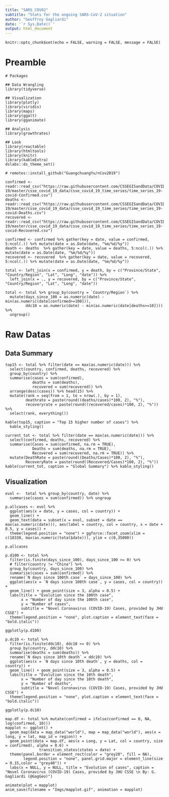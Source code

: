 ```yaml
---
title: "SARS_COV02"
subtitle: "Stats for the ongoing SARS-CoV-2 situation"
author: "Geoffroy Gagliardi"
date: '`r Sys.Date()`'
output: html_document
---
```


```{r setup, include=FALSE}
knitr::opts_chunk$set(echo = FALSE, warning = FALSE, message = FALSE)
```

# Preamble

```{r pkgs, warning=FALSE, message=FALSE}
# Packages

## Data Wrangling
library(tidyverse)

## Visualization
library(plotly)
library(viridis)
library(maps)
library(ggalt)
library(gganimate)

## Analysis
library(growthrates)

## Look 
library(reactable)
library(htmltools)
library(knitr)
library(kableExtra)
dslabs::ds_theme_set()

# remotes::install_github("GuangchuangYu/nCov2019")
```

```{r data_import, message=FALSE, warning=FALSE}
confirmed <- readr::read_csv("https://raw.githubusercontent.com/CSSEGISandData/COVID-19/master/csse_covid_19_data/csse_covid_19_time_series/time_series_19-covid-Confirmed.csv")
deaths <- readr::read_csv("https://raw.githubusercontent.com/CSSEGISandData/COVID-19/master/csse_covid_19_data/csse_covid_19_time_series/time_series_19-covid-Deaths.csv")
recovered <- readr::read_csv("https://raw.githubusercontent.com/CSSEGISandData/COVID-19/master/csse_covid_19_data/csse_covid_19_time_series/time_series_19-covid-Recovered.csv")
```

```{r total}
confirmed <- confirmed %>% gather(key = date, value = confirmed, 5:ncol(.)) %>% mutate(date = as.Date(date, "%m/%d/%y")) 
death <- deaths  %>% gather(key = date, value = deaths, 5:ncol(.)) %>% mutate(date = as.Date(date, "%m/%d/%y"))
recovered <- recovered  %>% gather(key = date, value = recovered, 5:ncol(.)) %>% mutate(date = as.Date(date, "%m/%d/%y"))

total <- left_join(x = confirmed, y = death, by = c("Province/State", "Country/Region", "Lat", "Long", "date")) %>%
  left_join(x = ., y = recovered, by = c("Province/State", "Country/Region", "Lat", "Long", "date")) 

total <- total %>% group_by(country = `Country/Region`) %>% 
  mutate(days_since_100 = as.numeric(date) - min(as.numeric(date[confirmed>=100])),
         ddc10 = as.numeric(date) - min(as.numeric(date[deaths>=10]))) %>%
  ungroup()
```

# Raw Datas 

## Data Summary

```{r top15}
top15 <- total %>% filter(date == max(as.numeric(date))) %>%
  select(country, confirmed, deaths, recovered) %>%
  group_by(country) %>%
  summarise(cases = sum(confirmed),
            deaths = sum(deaths),
            recovered = sum(recovered)) %>%
  arrange(desc(cases)) %>% head(15) %>%
  mutate(rank = seq(from = 1, to = nrow(.), by = 1),
         deathrate = paste(round((deaths/cases)*100, 2), "%"),
         recoveryrate = paste(round((recovered/cases)*100, 2), "%")) %>%
  select(rank, everything())

kable(top15, caption = "Top 15 higher number of cases") %>%
  kable_styling()  
```

```{r current_tot}
current_tot <- total %>% filter(date == max(as.numeric(date))) %>%
  select(confirmed, deaths, recovered) %>% 
  summarise(Cases = sum(confirmed, na.rm = TRUE),
            Deaths = sum(deaths, na.rm = TRUE),
            Recovered = sum(recovered, na.rm = TRUE)) %>%
  mutate(DeathRate = paste(round((Deaths/Cases)*100, 2), "%"),
         RecoveryRate = paste(round((Recovered/Cases)*100, 2), "%"))
kable(current_tot, caption = "Global Summary") %>% kable_styling()
```


## Visualization

```{r fig.width=20, fig.height=10}
evol <-  total %>% group_by(country, date) %>% 
  summarise(cases = sum(confirmed)) %>% ungroup 

p.allcases <- evol %>%
  ggplot(aes(x = date, y = cases, col = country)) +
  geom_line() +
  geom_text(data = subset(x = evol, subset = date == max(as.numeric(date))), aes(label = country, col = country, x = date + 0.5, y = cases)) +
  theme(legend.position = "none") + ggforce::facet_zoom(xlim = c(18330, max(as.numeric(total$date))), ylim = c(0,35000))

p.allcases 
```


```{r p.d100, fig.width=20, fig.height=20}
p.d100 <- total %>% 
  filter(is.finite(days_since_100), days_since_100 >= 0) %>%
  # filter(country != "China") %>%
  group_by(country, days_since_100) %>%
  summarise(cases = sum(confirmed)) %>% 
  rename(`N days since 100th case` = days_since_100) %>%
  ggplot(aes(x = `N days since 100th case`, y = cases, col = country)) +
  geom_line() + geom_point(size = 3, alpha = 0.5) +
  labs(title = "Evolution since the 100th case",
       x = "Number of day since the 100th case", 
       y = "Number of cases",
       subtitle = "Novel Coronavirus (COVID-19) Cases, provided by JHU CSSE") +
  theme(legend.position = "none", plot.caption = element_text(face = "bold.italic"))

ggplotly(p.d100)
```

```{r p.dc10, fig.width=20, fig.height=20}
p.dc10 <- total %>% 
  filter(is.finite(ddc10), ddc10 >= 0) %>%
  group_by(country, ddc10) %>%
  summarise(deaths = sum(deaths)) %>% 
  rename(`N days since 10th death` = ddc10) %>%
  ggplot(aes(x = `N days since 10th death`, y = deaths, col = country)) +
  geom_line() + geom_point(size = 3, alpha = 0.5) +
  labs(title = "Evolution since the 10th death",
       x = "Number of day since the 10th death", 
       y = "Number of deaths",
       subtitle = "Novel Coronavirus (COVID-19) Cases, provided by JHU CSSE") +
  theme(legend.position = "none", plot.caption = element_text(face = "bold.italic"))

ggplotly(p.dc10)
```


```{r mapplot, fig.width=20, fig.height=10}
map.df <- total %>% mutate(confirmed = ifelse(confirmed == 0, NA, log(confirmed, 10)))
mapplot <- ggplot() +
  geom_map(data = map_data("world"), map = map_data("world"), aes(x = long, y = lat, map_id = region)) +
  geom_point(data = map.df, aes(x = Long, y = Lat, col = country, size = confirmed), alpha = 0.6) +
               transition_states(states = date) +
  theme(panel.border = element_rect(color = "grey20", fill = NA),
        legend.position = "none", panel.grid.major = element_line(size = 0.15,color = "grey40")) +
  labs(x = NULL, y = NULL, title = "Evolution of cases", caption = "Novel Coronavirus (COVID-19) Cases, provided by JHU CSSE \n By: G. Gagliardi (@GagGeo)")

animate(plot = mapplot)
anim_save(filename = "Imgs/mapplot.gif", animation = mapplot)
```

<!-- # Growth Model -->

<!-- ```{r} -->

<!-- ## initial parameters and box constraints -->
<!-- p   <- c(y0 = 0.03, mumax = .1, K = 0.1, h0 = 1) -->

<!-- lower   <- c(y0 = 0.001, mumax = 1e-2, K = 0.005, h0 = 0) -->
<!-- upper   <- c(y0 = 0.1,   mumax = 1,    K = 0.5,   h0 = 10) -->

<!-- ## fit growth models to all data using log transformed residuals -->
<!-- growth <- all_growthmodels( -->
<!--                    confirmed ~ date | country, -->
<!--                    data = total, -->
<!--                    p = p, lower = lower, upper = upper, -->
<!--                    log = "y", ncores = 2) -->

<!-- ``` -->


